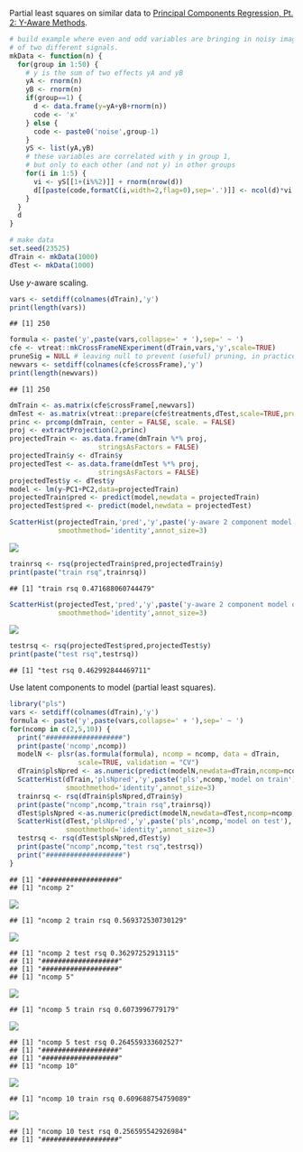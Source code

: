 Partial least squares on similar data to [Principal Components Regression, Pt. 2: Y-Aware Methods](https://github.com/WinVector/Examples/blob/master/PCR/YAwarePCA.md).

``` r
# build example where even and odd variables are bringing in noisy images
# of two different signals.
mkData <- function(n) {
  for(group in 1:50) {
    # y is the sum of two effects yA and yB
    yA <- rnorm(n)
    yB <- rnorm(n)
    if(group==1) {
      d <- data.frame(y=yA+yB+rnorm(n))
      code <- 'x'
    } else {
      code <- paste0('noise',group-1)
    }
    yS <- list(yA,yB)
    # these variables are correlated with y in group 1,
    # but only to each other (and not y) in other groups
    for(i in 1:5) {
      vi <- yS[[1+(i%%2)]] + rnorm(nrow(d))
      d[[paste(code,formatC(i,width=2,flag=0),sep='.')]] <- ncol(d)*vi
    }
  }
  d
}
```

``` r
# make data
set.seed(23525)
dTrain <- mkData(1000)
dTest <- mkData(1000)
```

Use *y*-aware scaling.

``` r
vars <- setdiff(colnames(dTrain),'y')
print(length(vars))
```

    ## [1] 250

``` r
formula <- paste('y',paste(vars,collapse=' + '),sep=' ~ ')
cfe <- vtreat::mkCrossFrameNExperiment(dTrain,vars,'y',scale=TRUE)
pruneSig = NULL # leaving null to prevent (useful) pruning, in practice set to 1/length(vars) or some such.
newvars <- setdiff(colnames(cfe$crossFrame),'y')
print(length(newvars))
```

    ## [1] 250

``` r
dmTrain <- as.matrix(cfe$crossFrame[,newvars])
dmTest <- as.matrix(vtreat::prepare(cfe$treatments,dTest,scale=TRUE,pruneSig=pruneSig)[,newvars])
princ <- prcomp(dmTrain, center = FALSE, scale. = FALSE)
proj <- extractProjection(2,princ)
projectedTrain <- as.data.frame(dmTrain %*% proj,
                      stringsAsFactors = FALSE)
projectedTrain$y <- dTrain$y
projectedTest <- as.data.frame(dmTest %*% proj,
                      stringsAsFactors = FALSE)
projectedTest$y <- dTest$y
model <- lm(y~PC1+PC2,data=projectedTrain)
projectedTrain$pred <- predict(model,newdata = projectedTrain)
projectedTest$pred <- predict(model,newdata = projectedTest)

ScatterHist(projectedTrain,'pred','y',paste('y-aware 2 component model on train'),
            smoothmethod='identity',annot_size=3)
```

![](PLS_files/figure-markdown_github/yaware-1.png)

``` r
trainrsq <- rsq(projectedTrain$pred,projectedTrain$y)
print(paste("train rsq",trainrsq))
```

    ## [1] "train rsq 0.471688060744479"

``` r
ScatterHist(projectedTest,'pred','y',paste('y-aware 2 component model on test'),
            smoothmethod='identity',annot_size=3)
```

![](PLS_files/figure-markdown_github/yaware-2.png)

``` r
testrsq <- rsq(projectedTest$pred,projectedTest$y)
print(paste("test rsq",testrsq))
```

    ## [1] "test rsq 0.462992844469711"

Use latent components to model (partial least squares).

``` r
library("pls")
vars <- setdiff(colnames(dTrain),'y')
formula <- paste('y',paste(vars,collapse=' + '),sep=' ~ ')
for(ncomp in c(2,5,10)) {
  print("###################")
  print(paste('ncomp',ncomp))
  modelN <- plsr(as.formula(formula), ncomp = ncomp, data = dTrain, 
                 scale=TRUE, validation = "CV")
  dTrain$plsNpred <- as.numeric(predict(modelN,newdata=dTrain,ncomp=ncomp,type='response'))
  ScatterHist(dTrain,'plsNpred','y',paste('pls',ncomp,'model on train'),
              smoothmethod='identity',annot_size=3)
  trainrsq <- rsq(dTrain$plsNpred,dTrain$y)
  print(paste("ncomp",ncomp,"train rsq",trainrsq))
  dTest$plsNpred <-as.numeric(predict(modelN,newdata=dTest,ncomp=ncomp,type='response'))
  ScatterHist(dTest,'plsNpred','y',paste('pls',ncomp,'model on test'),
              smoothmethod='identity',annot_size=3)
  testrsq <- rsq(dTest$plsNpred,dTest$y)
  print(paste("ncomp",ncomp,"test rsq",testrsq))
  print("###################")
}
```

    ## [1] "###################"
    ## [1] "ncomp 2"

![](PLS_files/figure-markdown_github/plsN-1.png)

    ## [1] "ncomp 2 train rsq 0.569372530730129"

![](PLS_files/figure-markdown_github/plsN-2.png)

    ## [1] "ncomp 2 test rsq 0.36297252913115"
    ## [1] "###################"
    ## [1] "###################"
    ## [1] "ncomp 5"

![](PLS_files/figure-markdown_github/plsN-3.png)

    ## [1] "ncomp 5 train rsq 0.6073996779179"

![](PLS_files/figure-markdown_github/plsN-4.png)

    ## [1] "ncomp 5 test rsq 0.264559333602527"
    ## [1] "###################"
    ## [1] "###################"
    ## [1] "ncomp 10"

![](PLS_files/figure-markdown_github/plsN-5.png)

    ## [1] "ncomp 10 train rsq 0.609688754759089"

![](PLS_files/figure-markdown_github/plsN-6.png)

    ## [1] "ncomp 10 test rsq 0.256595542926984"
    ## [1] "###################"
